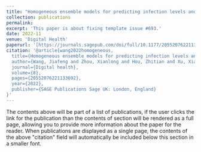 ```yaml
---
title: "Homogeneous ensemble models for predicting infection levels and mortality of COVID-19 patients: Evidence from China"
collection: publications
permalink: 
excerpt: 'This paper is about fixing template issue #693.'
date: 2022-11
venue: 'Digital Health'
paperurl: '[https://journals.sagepub.com/doi/full/10.1177/20552076221133692](https://journals.sagepub.com/doi/full/10.1177/20552076221133692)'
citation: '@article{wang2022homogeneous,
  title={Homogeneous ensemble models for predicting infection levels and mortality of COVID-19 patients: Evidence from China},
  author={Wang, Jiafeng and Zhou, Xianlong and Hou, Zhitian and Xu, Xiaoya and Zhao, Yueyue and Chen, Shanshan and Zhang, Jun and Shao, Lina and Yan, Rong and Wang, Mingshan and others},
  journal={Digital health},
  volume={8},
  pages={20552076221133692},
  year={2022},
  publisher={SAGE Publications Sage UK: London, England}
}'
---
```


The contents above will be part of a list of publications, if the user clicks the link for the publication than the contents of section will be rendered as a full page, allowing you to provide more information about the paper for the reader. When publications are displayed as a single page, the contents of the above "citation" field will automatically be included below this section in a smaller font.
